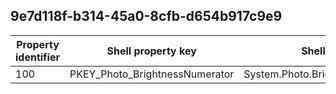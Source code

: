 ## 9e7d118f-b314-45a0-8cfb-d654b917c9e9

Property identifier | Shell property key | Shell name | Alias
--- | --- | --- | ---
100 | PKEY_Photo_BrightnessNumerator | System.Photo.BrightnessNumerator | 

